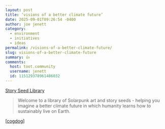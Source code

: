 ```yaml
---
layout: post
title: ‘visions of a better climate future’
date: 2025-09-01T09:26:54 -0400
author: joe jenett
category:
  - environment
  - initiatives
  - ideas
permalink: /visions-of-a-better-climate-future/
slug: visions-of-a-better-climate-future
summary: 👍
comments:
  host: toot.community
  username: jenett
  id: 115129378961486032
---
```

<p>
<a title="Story Seed Library" href="https://storyseedlibrary.org/">Story Seed Library</a>
</p>
<blockquote>
<p>
Welcome to a library of Solarpunk art and story seeds - helping you imagine a better climate future in which humanity learns how to sustainably live on Earth.
</p>
</blockquote>
<p>[<a title="source" href="https://pinboard.in/u:cogdog">cogdog</a>]</p>

<a href="https://brid.gy/publish/mastodon"></a>
